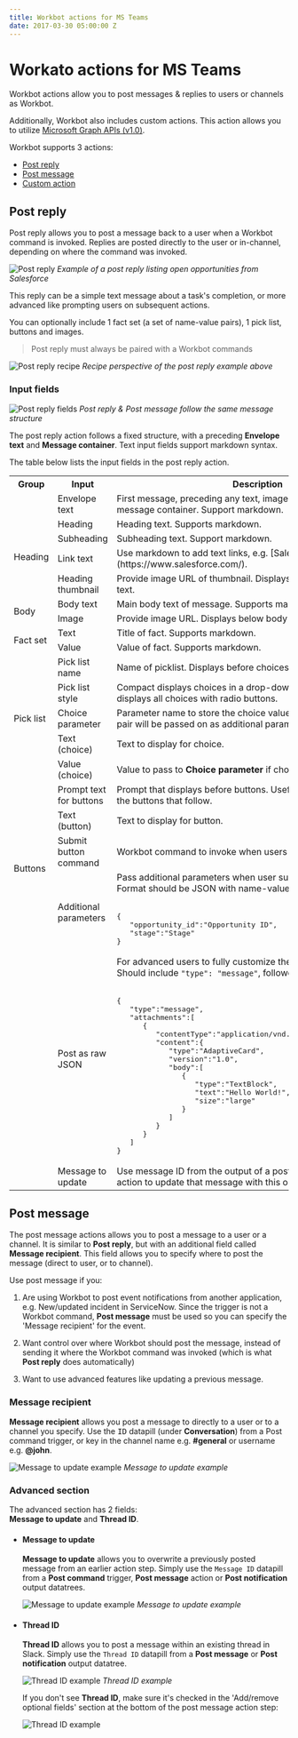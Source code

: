 ```yaml
---
title: Workbot actions for MS Teams
date: 2017-03-30 05:00:00 Z
---
```


# Workato actions for MS Teams
Workbot actions allow you to post messages & replies to users or channels as Workbot.

Additionally, Workbot also includes custom actions. This action allows you to utilize [Microsoft Graph APIs (v1.0)](https://docs.microsoft.com/en-us/graph/api/overview?view=graph-rest-1.0).

Workbot supports 3 actions:
* [Post reply](#post-reply)
* [Post message](#post-messages)
* [Custom action](#download-attachment)

## Post reply
Post reply allows you to post a message back to a user when a Workbot command is invoked. Replies are posted directly to the user or in-channel, depending on where the command was invoked.

![Post reply](/assets/images/workbot-for-teams/post-reply.png)
*Example of a post reply listing open opportunities from Salesforce*

This reply can be a simple text message about a task's completion, or more advanced like prompting users on subsequent actions.

You can optionally include 1 fact set (a set of name-value pairs), 1 pick list, buttons and images.

>Post reply must always be paired with a Workbot commands

![Post reply recipe](/assets/images/workbot-for-teams/post-reply-recipe.png)
*Recipe perspective of the post reply example above*

### Input fields
![Post reply fields](/assets/images/workbot-for-teams/post-reply-fields.png)
*Post reply & Post message follow the same message structure*

The post reply action follows a fixed structure, with a preceding **Envelope text** and **Message container**. Text input fields support markdown syntax.

The table below lists the input fields in the post reply action.

<table class="unchanged rich-diff-level-one">
<colgroup>
<col style="width: 117px">
<col style="width: 165px">
<col style="width: 632px">
</colgroup>
  <tr>
    <th>Group</th>
    <th>Input</th>
    <th>Description<br></th>
  </tr>
  <tr>
    <td></td>
    <td>Envelope text</td>
    <td>First message, preceding any text, images, or other elements in the message container. Support markdown.</td>
  </tr>
  <tr>
    <td rowspan="4">Heading</td>
    <td>Heading</td>
    <td>Heading text. Supports markdown.</td>
  </tr>
  <tr>
    <td>Subheading</td>
    <td>Subheading text. Support markdown.</td>
  </tr>
  <tr>
    <td>Link text</td>
    <td>Use markdown to add text links, e.g. [Salesforce](https://www.salesforce.com/).<br></td>
  </tr>
  <tr>
    <td>Heading thumbnail</td>
    <td>Provide image URL of thumbnail. Displays to the left of heading text.</td>
  </tr>
  <tr>
    <td rowspan="2">Body</td>
    <td>Body text</td>
    <td>Main body text of message. Supports markdown</td>
  </tr>
  <tr>
    <td>Image</td>
    <td>Provide image URL. Displays below body text.</td>
  </tr>
  <tr>
    <td rowspan="2">Fact set<br></td>
    <td>Text</td>
    <td>Title of fact. Supports markdown.</td>
  </tr>
  <tr>
    <td>Value</td>
    <td>Value of fact. Supports markdown.</td>
  </tr>
  <tr>
    <td rowspan="5">Pick list</td>
    <td>Pick list name</td>
    <td>Name of picklist. Displays before choices. Supports markdown.</td>
  </tr>
  <tr>
    <td>Pick list style</td>
    <td>Compact displays choices in a drop-down menu, while Expanded displays all choices with radio buttons.</td>
  </tr>
  <tr>
    <td>Choice parameter</td>
    <td>Parameter name to store the choice value. This parameter-value pair will be passed on as additional parameters.</td>
  </tr>
  <tr>
    <td>Text (choice)</td>
    <td>Text to display for choice.</td>
  </tr>
  <tr>
    <td>Value (choice)</td>
    <td>Value to pass to <span style="font-weight:bold">Choice parameter </span><span style="font-weight:normal">if chosen.</span></td>
  </tr>
  <tr>
    <td rowspan="4">Buttons</td>
    <td>Prompt text for buttons</td>
    <td>Prompt that displays before buttons. Useful in providing context for the buttons that follow.</td>
  </tr>
  <tr>
    <td>Text (button)</td>
    <td>Text to display for button.</td>
  </tr>
  <tr>
    <td>Submit button command</td>
    <td>Workbot command to invoke when users submit this button.</td>
  </tr>
  <tr>
    <td>Additional parameters</td>
    <td>Pass additional parameters when user submits by clicking a button. Format should be JSON with name-value pairs, e.g.<br><br><pre>{
   "opportunity_id":"<kbd>Opportunity ID</kbd>",
   "stage":"<kbd>Stage</kbd>"
}<samp></td>
  </tr>
  <tr>
    <td rowspan="2"></td>
    <td>Post as raw JSON</td>
    <td>For advanced users to fully customize the message formatting. Should include <code>"type": "message"</code>, followed by <code>"attachments"</code>, e.g. <br><br><pre>{
   "type":"message",
   "attachments":[
      {
         "contentType":"application/vnd.microsoft.card.adaptive",
         "content":{
            "type":"AdaptiveCard",
            "version":"1.0",
            "body":[
               {
                  "type":"TextBlock",
                  "text":"Hello World!",
                  "size":"large"
               }
            ]
         }
      }
   ]
}<samp></td></td>
  </tr>
  <tr>
    <td>Message to update</td>
    <td>Use message ID from the output of a post reply or post message action to update that message with this one.</td>
  </tr>
</table>

## Post message
The post message actions allows you to post a message to a user or a channel. It is similar to **Post reply**, but with an additional field called **Message recipient**. This field allows you to specify where to post the message (direct to user, or to channel).

Use post message if you:

1. Are using Workbot to post event notifications from another application, e.g. New/updated incident in ServiceNow. Since the trigger is not a Workbot command, **Post message** must be used so you can specify the 'Message recipient' for the event.

2. Want control over where Workbot should post the message, instead of sending it where the Workbot command was invoked (which is what **Post reply** does automatically)

3. Want to use advanced features like updating a previous message.

### Message recipient
**Message recipient** allows you post a message to directly to a user or to a channel you specify. Use the <kbd>ID</kbd> datapill (under **Conversation**) from a Post command trigger, or key in the channel name e.g. **#general** or username e.g. **\@john**.

![Message to update example](/assets/images/workbot-for-teams/message-recipient.png)
*Message to update example*

### Advanced section
 The advanced section has 2 fields: <br>**Message to update** and **Thread ID**.

- #### Message to update
  **Message to update** allows you to overwrite a previously posted message from an earlier action step. Simply use the <code>Message ID</code> datapill from a **Post command** trigger, **Post message** action or **Post notification** output datatrees.

  ![Message to update example](/assets/images/workbot/workbot-actions/message-to-update-example.png)
*Message to update example*

- #### Thread ID
  **Thread ID** allows you to post a message within an existing thread in Slack. Simply use the <code>Thread ID</code> datapill from a **Post message** or **Post notification** output datatree.

  ![Thread ID example](/assets/images/workbot/workbot-actions/thread-id-example.png)
  *Thread ID example*

  If you don't see **Thread ID**, make sure it's checked in the 'Add/remove optional fields' section at the bottom of the post message action step:

  ![Thread ID example](/assets/images/workbot/workbot-actions/thread-id-optional.png)
